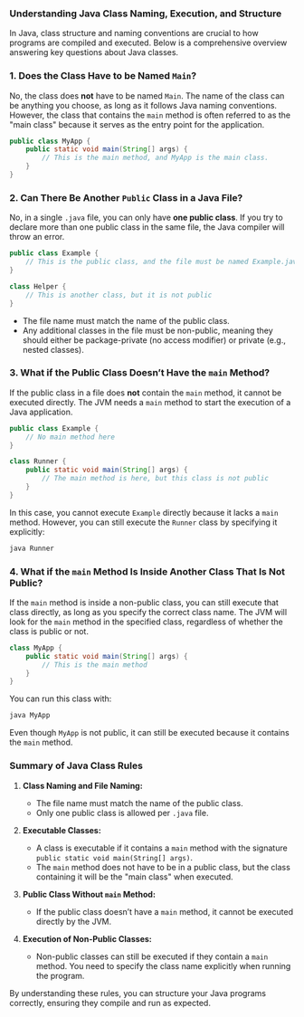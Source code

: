 ### Understanding Java Class Naming, Execution, and Structure

In Java, class structure and naming conventions are crucial to how programs are compiled and executed. Below is a comprehensive overview answering key questions about Java classes.

### 1. Does the Class Have to be Named `Main`?

No, the class does **not** have to be named `Main`. The name of the class can be anything you choose, as long as it follows Java naming conventions. However, the class that contains the `main` method is often referred to as the "main class" because it serves as the entry point for the application.

```java
public class MyApp {
    public static void main(String[] args) {
        // This is the main method, and MyApp is the main class.
    }
}
```

### 2. Can There Be Another `Public` Class in a Java File?

No, in a single `.java` file, you can only have **one public class**. If you try to declare more than one public class in the same file, the Java compiler will throw an error. 

```java
public class Example {
    // This is the public class, and the file must be named Example.java
}

class Helper {
    // This is another class, but it is not public
}
```

- The file name must match the name of the public class.
- Any additional classes in the file must be non-public, meaning they should either be package-private (no access modifier) or private (e.g., nested classes).

### 3. What if the Public Class Doesn’t Have the `main` Method? 

If the public class in a file does **not** contain the `main` method, it cannot be executed directly. The JVM needs a `main` method to start the execution of a Java application.

```java
public class Example {
    // No main method here
}

class Runner {
    public static void main(String[] args) {
        // The main method is here, but this class is not public
    }
}
```

In this case, you cannot execute `Example` directly because it lacks a `main` method. However, you can still execute the `Runner` class by specifying it explicitly:

```bash
java Runner
```

### 4. What if the `main` Method Is Inside Another Class That Is Not Public?

If the `main` method is inside a non-public class, you can still execute that class directly, as long as you specify the correct class name. The JVM will look for the `main` method in the specified class, regardless of whether the class is public or not.

```java
class MyApp {
    public static void main(String[] args) {
        // This is the main method
    }
}
```

You can run this class with:

```bash
java MyApp
```

Even though `MyApp` is not public, it can still be executed because it contains the `main` method.

### Summary of Java Class Rules

1. **Class Naming and File Naming:**
   - The file name must match the name of the public class.
   - Only one public class is allowed per `.java` file.

2. **Executable Classes:**
   - A class is executable if it contains a `main` method with the signature `public static void main(String[] args)`.
   - The `main` method does not have to be in a public class, but the class containing it will be the "main class" when executed.

3. **Public Class Without `main` Method:**
   - If the public class doesn’t have a `main` method, it cannot be executed directly by the JVM.

4. **Execution of Non-Public Classes:**
   - Non-public classes can still be executed if they contain a `main` method. You need to specify the class name explicitly when running the program.

By understanding these rules, you can structure your Java programs correctly, ensuring they compile and run as expected.